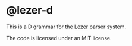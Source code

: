 # @lezer-d

This is a D grammar for the
[Lezer](https://lezer.codemirror.net/) parser system.

The code is licensed under an MIT license.
